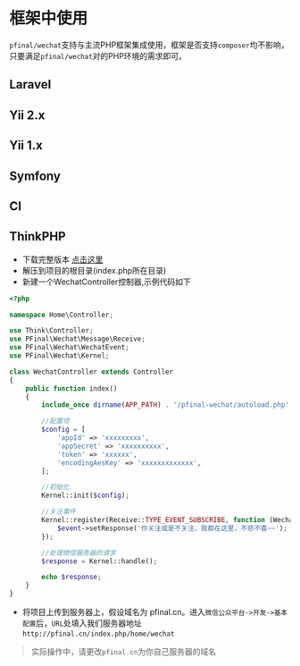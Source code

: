 # 框架中使用

`pfinal/wechat`支持与主流PHP框架集成使用，框架是否支持`composer`均不影响，只要满足`pfinal/wechat`对的PHP环境的需求即可。


## Laravel

## Yii 2.x

## Yii 1.x

## Symfony

## CI

## ThinkPHP

* 下载完整版本 [点击这里](https://github.com/pfinal/wechat/raw/master/dist/pfinal-wechat-full.zip)
* 解压到项目的根目录(index.php所在目录)
* 新建一个WechatController控制器,示例代码如下

```PHP
<?php

namespace Home\Controller;

use Think\Controller;
use PFinal\Wechat\Message\Receive;
use PFinal\Wechat\WechatEvent;
use PFinal\Wechat\Kernel;

class WechatController extends Controller
{
    public function index()
    {
        include_once dirname(APP_PATH) . '/pfinal-wechat/autoload.php';

        //配置项
        $config = [
            'appId' => 'xxxxxxxxx',
            'appSecret' => 'xxxxxxxxxx',
            'token' => 'xxxxxx',
            'encodingAesKey' => 'xxxxxxxxxxxxx',
        ];

        //初始化
        Kernel::init($config);

        //关注事件
        Kernel::register(Receive::TYPE_EVENT_SUBSCRIBE, function (WechatEvent $event) {
            $event->setResponse('你关注或是不关注，我都在这里，不悲不喜~~');
        });

        //处理微信服务器的请求
        $response = Kernel::handle();

        echo $response;
    }
}
```

* 将项目上传到服务器上，假设域名为 pfinal.cn。进入`微信公众平台->开发->基本配置`后，`URL`处填入我们服务器地址 `http://pfinal.cn/index.php/home/wechat`

> 实际操作中，请更改`pfinal.cn`为你自己服务器的域名


